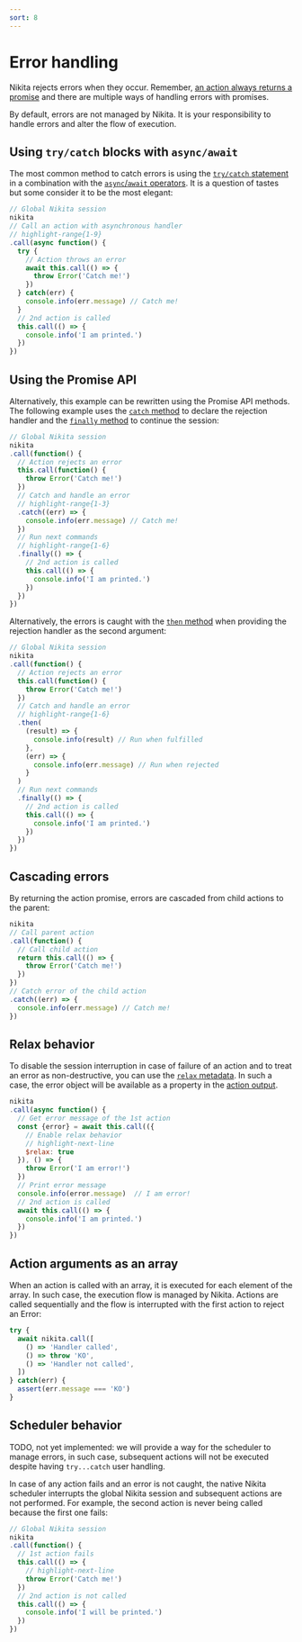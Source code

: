 ```yaml
---
sort: 8
---
```


# Error handling

Nikita rejects errors when they occur. Remember, [an action always returns a promise](/current/guide/promise) and there are multiple ways of handling errors with promises.

By default, errors are not managed by Nikita. It is your responsibility to handle errors and alter the flow of execution.

## Using `try/catch` blocks with `async/await`

The most common method to catch errors is using the [`try/catch` statement](https://nodejs.org/en/knowledge/errors/what-is-try-catch/) in a combination with the [`async`/`await` operators](https://nodejs.dev/learn/modern-asynchronous-javascript-with-async-and-await). It is a question of tastes but some consider it to be the most elegant:

```js
// Global Nikita session
nikita
// Call an action with asynchronous handler
// highlight-range{1-9}
.call(async function() {
  try {
    // Action throws an error
    await this.call(() => {
      throw Error('Catch me!')
    })
  } catch(err) {
    console.info(err.message) // Catch me!
  }
  // 2nd action is called
  this.call(() => {
    console.info('I am printed.')
  })
})
```

## Using the Promise API

Alternatively, this example can be rewritten using the Promise API methods. The following example uses the [`catch` method](https://developer.mozilla.org/en-US/docs/Web/JavaScript/Reference/Global_Objects/Promise/catch) to declare the rejection handler and the [`finally` method](https://developer.mozilla.org/en-US/docs/Web/JavaScript/Reference/Global_Objects/Promise/finally) to continue the session:

```js
// Global Nikita session
nikita
.call(function() {
  // Action rejects an error
  this.call(function() {
    throw Error('Catch me!')
  })
  // Catch and handle an error
  // highlight-range{1-3}
  .catch((err) => {
    console.info(err.message) // Catch me! 
  })
  // Run next commands
  // highlight-range{1-6}
  .finally(() => {
    // 2nd action is called
    this.call(() => {
      console.info('I am printed.')
    })
  })
})
```

Alternatively, the errors is caught with the [`then` method](https://developer.mozilla.org/en-US/docs/Web/JavaScript/Reference/Global_Objects/Promise/then) when providing the rejection handler as the second argument:

```js
// Global Nikita session
nikita
.call(function() {
  // Action rejects an error
  this.call(function() {
    throw Error('Catch me!')
  })
  // Catch and handle an error
  // highlight-range{1-6}
  .then(
    (result) => {
      console.info(result) // Run when fulfilled
    },
    (err) => {
      console.info(err.message) // Run when rejected 
    }
  )
  // Run next commands
  .finally(() => {
    // 2nd action is called
    this.call(() => {
      console.info('I am printed.')
    })
  })
})
```

## Cascading errors

By returning the action promise, errors are cascaded from child actions to the parent:

```js
nikita
// Call parent action
.call(function() {
  // Call child action
  return this.call(() => {
    throw Error('Catch me!')
  })
})
// Catch error of the child action
.catch((err) => {
  console.info(err.message) // Catch me!
})
```

## Relax behavior

To disable the session interruption in case of failure of an action and to treat an error as non-destructive, you can use the [`relax` metadata](/current/api/metadata/relax). In such a case, the error object will be available as a property in the [action output](/current/api/output). 

```js
nikita
.call(async function() {
  // Get error message of the 1st action
  const {error} = await this.call(({
    // Enable relax behavior
    // highlight-next-line
    $relax: true
  }), () => {
    throw Error('I am error!')
  })
  // Print error message
  console.info(error.message)  // I am error!
  // 2nd action is called
  await this.call(() => {
    console.info('I am printed.')
  })
})
```

## Action arguments as an array

When an action is called with an array, it is executed for each element of the array. In such case, the execution flow is managed by Nikita. Actions are called sequentially and the flow is interrupted with the first action to reject an Error:

```js
try {
  await nikita.call([
    () => 'Handler called',
    () => throw 'KO',
    () => 'Handler not called',
  ])
} catch(err) {
  assert(err.message === 'KO')
}
```

## Scheduler behavior

TODO, not yet implemented: we will provide a way for the scheduler to manage errors, in such case, subsequent actions will not be executed despite having `try...catch` user handling.

In case of any action fails and an error is not caught, the native Nikita scheduler interrupts the global Nikita session and subsequent actions are not performed. For example, the second action is never being called because the first one fails:

```js
// Global Nikita session
nikita
.call(function() {
  // 1st action fails
  this.call(() => {
    // highlight-next-line
    throw Error('Catch me!')
  })
  // 2nd action is not called
  this.call(() => {
    console.info('I will be printed.')
  })
})
```
